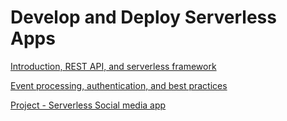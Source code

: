 # Develop and Deploy Serverless Apps

[Introduction, REST API, and serverless framework](https://github.com/gonzalo-munillag/Cloud_Development_Portfolio/blob/main/Develop_and_Deploy_Serverless_Apps/Intro_restAPI_serverless.md)

[Event processing, authentication, and best practices](https://github.com/gonzalo-munillag/Cloud_Development_Portfolio/blob/main/Develop_and_Deploy_Serverless_Apps/Events_authentication_best_practices.md)

[Project - Serverless Social media app](https://github.com/gonzalo-munillag/Cloud_Development_Portfolio/tree/main/Develop_and_Deploy_Serverless_Apps/project/c4-final-project-starter-code)
